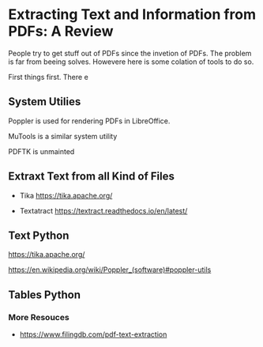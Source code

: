 # Extracting Text and Information from PDFs: A Review

People try to get stuff out of PDFs since the invetion of PDFs. The problem is far from beeing solves. Howevere here is some colation of tools to do so.

First things first. There e

## System Utilies

Poppler is used for rendering PDFs in LibreOffice.

MuTools is a similar system utility

PDFTK is unmainted

## Extraxt Text from all Kind of Files

- Tika https://tika.apache.org/

- Textatract https://textract.readthedocs.io/en/latest/

## Text Python

https://tika.apache.org/

https://en.wikipedia.org/wiki/Poppler_(software)#poppler-utils

## Tables Python

### More Resouces

- https://www.filingdb.com/pdf-text-extraction
